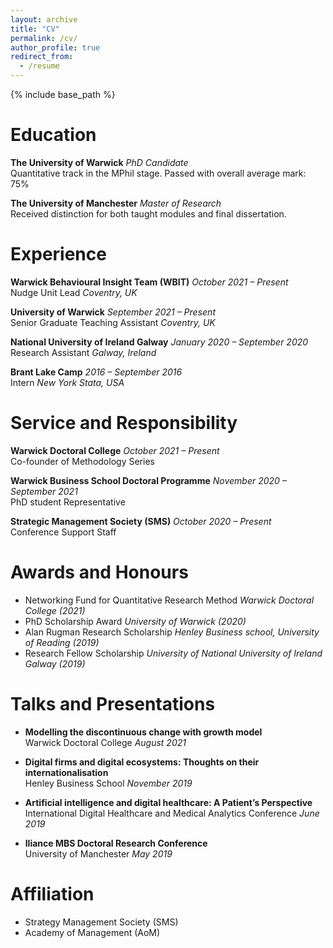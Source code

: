 ```yaml
---
layout: archive
title: "CV"
permalink: /cv/
author_profile: true
redirect_from:
  - /resume
---
```


{% include base_path %}

# Education

**The University of Warwick** *PhD Candidate*  
Quantitative track in the MPhil stage. Passed with overall average mark: 75%

**The University of Manchester** *Master of Research*  
Received distinction for both taught modules and final dissertation.

# Experience

**Warwick Behavioural Insight Team (WBIT)** *October 2021 – Present*  
Nudge Unit Lead *Coventry, UK*

**University of Warwick** *September 2021 – Present*  
Senior Graduate Teaching Assistant *Coventry, UK*

**National University of Ireland Galway** *January 2020 – September 2020*  
Research Assistant *Galway, Ireland*

**Brant Lake Camp** *2016 – September 2016*  
Intern *New York Stata, USA*

# Service and Responsibility

**Warwick Doctoral College** *October 2021 – Present*  
Co-founder of Methodology Series 

**Warwick Business School Doctoral Programme** *November 2020 – September 2021*  
PhD student Representative

**Strategic Management Society (SMS)** *October 2020 – Present*  
Conference Support Staff

# Awards and Honours 
 
* Networking Fund for Quantitative Research Method *Warwick Doctoral College (2021)*
* PhD Scholarship Award *University of Warwick (2020)*
* Alan Rugman Research Scholarship *Henley Business school, University of Reading (2019)*
* Research Fellow Scholarship *University of National University of Ireland Galway (2019)*

# Talks and Presentations

* **Modelling the discontinuous change with growth model**  
Warwick Doctoral College *August 2021*

* **Digital firms and digital ecosystems: Thoughts on their internationalisation**  
Henley Business School *November 2019*

* **Artificial intelligence and digital healthcare: A Patient’s Perspective**  
International Digital Healthcare and Medical Analytics Conference *June 2019*

* **lliance MBS Doctoral Research Conference**  
University of Manchester *May 2019*


# Affiliation 
* Strategy Management Society (SMS)
* Academy of Management (AoM) 


